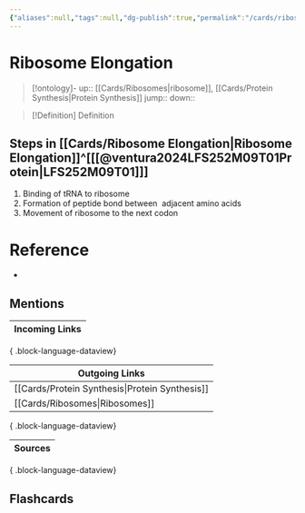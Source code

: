 ```yaml
---
{"aliases":null,"tags":null,"dg-publish":true,"permalink":"/cards/ribosome-elongation/","dgPassFrontmatter":true}
---
```


# Ribosome Elongation

> [!ontology]-
> up:: [[Cards/Ribosomes\|ribosome]], [[Cards/Protein Synthesis\|Protein Synthesis]]
> jump:: 
> down:: 

> [!Definition] Definition

## Steps in [[Cards/Ribosome Elongation\|Ribosome Elongation]]^[[[@ventura2024LFS252M09T01Protein\|LFS252M09T01]]]

1. Binding of tRNA to ribosome  
2. Formation of peptide bond between  adjacent amino acids  
3. Movement of ribosome to the next codon

# Reference

- 

## Mentions

| Incoming Links |
| -------------- |

{ .block-language-dataview}

| Outgoing Links                                    |
| ------------------------------------------------- |
| [[Cards/Protein Synthesis\|Protein Synthesis]] |
| [[Cards/Ribosomes\|Ribosomes]]                 |

{ .block-language-dataview}

| Sources |
| ------- |

{ .block-language-dataview}

## Flashcards
